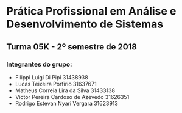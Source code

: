 # Prática Profissional em Análise e Desenvolvimento de Sistemas
## Turma 05K - 2º semestre de 2018

### Integrantes do grupo:

* Filippi Luigi Di Pipi 31438938  
* Lucas Teixeira Porfirio 31637671
* Matheus Correia Lira da Silva 31433138
* Victor Pereira Cardoso de Azevedo 31626351
* Rodrigo Estevan Nyari Vergara 31623913
